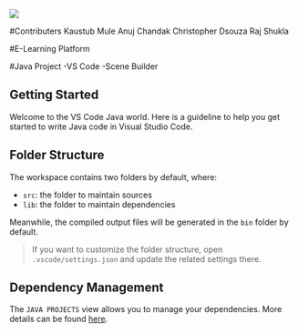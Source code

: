 ![](https://media.giphy.com/media/v1.Y2lkPTc5MGI3NjExNTc2YTA2MzYwOTc2ODAzODliNzg2NGUxYzM4MjQwOGIyZmYxODM5NSZjdD1n/LNGX8ptO0DGis4HL01/giphy.gif)


#Contributers
Kaustub Mule
Anuj Chandak
Christopher Dsouza
Raj Shukla

#E-Learning Platform

#Java Project
-VS Code
-Scene Builder

## Getting Started

Welcome to the VS Code Java world. Here is a guideline to help you get started to write Java code in Visual Studio Code.

## Folder Structure

The workspace contains two folders by default, where:

- `src`: the folder to maintain sources
- `lib`: the folder to maintain dependencies

Meanwhile, the compiled output files will be generated in the `bin` folder by default.

> If you want to customize the folder structure, open `.vscode/settings.json` and update the related settings there.

## Dependency Management

The `JAVA PROJECTS` view allows you to manage your dependencies. More details can be found [here](https://github.com/microsoft/vscode-java-dependency#manage-dependencies).
